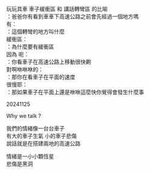 玩玩具車 車子緩衝區 和 講話轉彎區 的比喻   
：爸爸你有看到車車下高速公路之前會先經過一個地方嗎   
有：   
：這個轉彎的地方叫什麼   
緩衝區：   
：為什麼要有緩衝區   
因為 呃：   
：你看車子在高速公路上移動很快齁   
對啊咻咻咻的：   
：那你在看車子在平面的速度   
很慢耶：   
：那如果車子在平面上還是咻咻這麼快你覺得會發生什麼事   


20241125

Why we talk ?

我們的情緒像一台台車子  
有大的車子生氣 小的車子悲傷  
說話就是在搭建兩地的高速公路  

情緒是一小小顆恆星  
悲傷是黑洞
